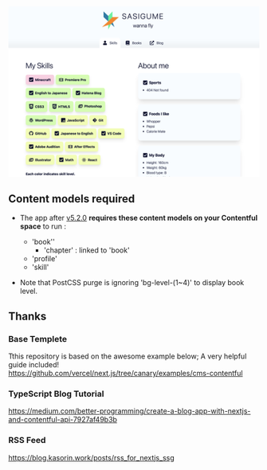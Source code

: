 ![Screenshot on 12-20-2020](https://github.com/sasigume/sasigudotme/blob/main/screenshots/2020-12-22.png?raw=true)

## Content models required

* The app after [v5.2.0](https://github.com/sasigume/sasigudotme/releases/tag/v5.2.0) **requires these content models on your Contentful space** to run :
  * 'book''
    * 'chapter' : linked to 'book'
  * 'profile'
  * 'skill'

* Note that PostCSS purge is ignoring 'bg-level-(1~4)' to display book level.

## Thanks

### Base Templete

Tthis repository is based on the awesome example below; A very helpful guide included!
https://github.com/vercel/next.js/tree/canary/examples/cms-contentful

### TypeScript Blog Tutorial

https://medium.com/better-programming/create-a-blog-app-with-nextjs-and-contentful-api-7927af49b3b

### RSS Feed

https://blog.kasorin.work/posts/rss_for_nextjs_ssg